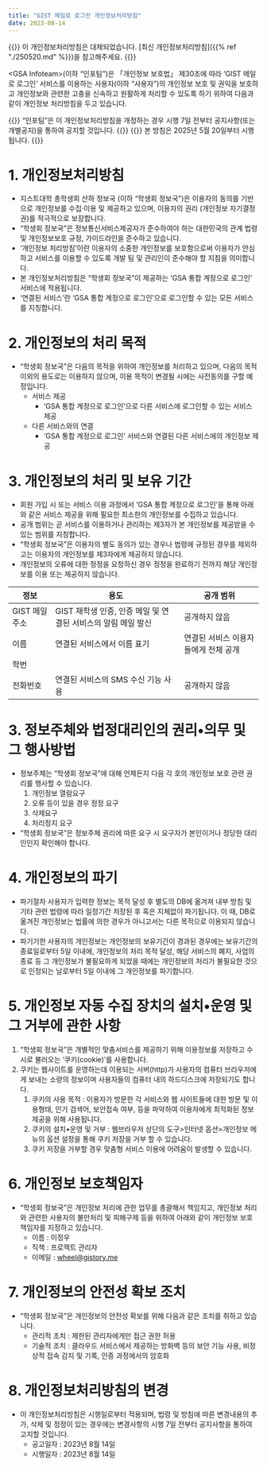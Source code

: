 ```yaml
---
title: "GIST 메일로 로그인 개인정보처리방침"
date: 2023-08-14
---
```


{{<alert type="error">}}
이 개인정보처리방침은 대체되었습니다. [최신 개인정보처리방침]({{% ref "./250520.md" %}})을 참고해주세요.
{{</alert>}}

\<GSA Infoteam>(이하 “인포팀”)은 「개인정보 보호법」 제30조에 따라 ‘GIST 메일로 로그인’ 서비스를 이용하는 사용자(이하 “사용자”)의 개인정보 보호 및 권익을 보호하고 개인정보와 관련한 고충을 신속하고 원활하게 처리할 수 있도록 하기 위하여 다음과 같이 개인정보 처리방침을 두고 있습니다.

{{<alert type="info">}}
“인포팀”은 이 개인정보처리방침을 개정하는 경우 시행 7일 전부터 공지사항(또는 개별공지)을 통하여 공지할 것입니다.
{{</alert>}}
{{<alert type="info">}}
본 방침은 2025년 5월 20일부터 시행됩니다.
{{</alert>}}

# 1. 개인정보처리방침

- 지스트대학 총학생회 산하 정보국 (이하 “학생회 정보국”)은 이용자의 동의를 기반으로 개인정보를 수집·이용 및 제공하고 있으며, 이용자의 권리 (개인정보 자기결정권)를 적극적으로 보장합니다.
- “학생회 정보국”은 정보통신서비스제공자가 준수하여야 하는 대한민국의 관계 법령 및 개인정보보호 규정, 가이드라인을 준수하고 있습니다.
- ‘개인정보 처리방침’이란 이용자의 소중한 개인정보를 보호함으로써 이용자가 안심하고 서비스를 이용할 수 있도록 개발 팀 및 관리인이 준수해야 할 지침을 의미합니다.
- 본 개인정보처리방침은 “학생회 정보국”이 제공하는 ‘GSA 통합 계정으로 로그인’ 서비스에 적용됩니다.
- ‘연결된 서비스’란 ‘GSA 통합 계정으로 로그인’으로 로그인할 수 있는 모든 서비스를 지칭합니다.

# 2. 개인정보의 처리 목적

- “학생회 정보국”은 다음의 목적을 위하여 개인정보를 처리하고 있으며, 다음의 목적 이외의 용도로는 이용하지 않으며, 이용 목적이 변경될 시에는 사전동의를 구할 예정입니다.
  - 서비스 제공
    - ‘GSA 통합 계정으로 로그인’으로 다른 서비스에 로그인할 수 있는 서비스 제공
  - 다른 서비스와의 연결
    - ‘GSA 통합 계정으로 로그인’ 서비스와 연결된 다른 서비스에의 개인정보 제공

# 3. 개인정보의 처리 및 보유 기간

- 회원 가입 시 또는 서비스 이용 과정에서 ‘GSA 통합 계정으로 로그인’을 통해 아래와 같은 서비스 제공을 위해 필요한 최소한의 개인정보를 수집하고 있습니다.
- 공개 범위는 곧 서비스를 이용하거나 관리하는 제3자가 본 개인정보를 제공받을 수 있는 범위를 지칭합니다.
- “학생회 정보국”은 이용자의 별도 동의가 있는 경우나 법령에 규정된 경우를 제외하고는 이용자의 개인정보를 제3자에게 제공하지 않습니다.
- 개인정보의 오류에 대한 정정을 요청하신 경우 정정을 완료하기 전까지 해당 개인정보를 이용 또는 제공하지 않습니다.

| 정보          | 용도                                                          | 공개 범위                            |
| ------------- | ------------------------------------------------------------- | ------------------------------------ |
| GIST 메일주소 | GIST 재학생 인증, 인증 메일 및 연결된 서비스의 알림 메일 발신 | 공개하지 않음                        |
| 이름          | 연결된 서비스에서 이름 표기                                   | 연결된 서비스 이용자들에게 전체 공개 |
| 학번          |                                                               |                                      |
| 전화번호      | 연결된 서비스의 SMS 수신 기능 사용                            | 공개하지 않음                        |

# 3. 정보주체와 법정대리인의 권리•의무 및 그 행사방법

- 정보주체는 “학생회 정보국”에 대해 언제든지 다음 각 호의 개인정보 보호 관련 권리를 행사할 수 있습니다.
  1. 개인정보 열람요구
  2. 오류 등이 있을 경우 정정 요구
  3. 삭제요구
  4. 처리정지 요구
- “학생회 정보국”은 정보주체 권리에 따른 요구 시 요구자가 본인이거나 정당한 대리인인지 확인해야 합니다.

# 4. 개인정보의 파기

- 파기절차
  사용자가 입력한 정보는 목적 달성 후 별도의 DB에 옮겨져 내부 방침 및 기타 관련 법령에 따라 일정기간 저장된 후 혹은 지체없이 파기됩니다. 이 때, DB로 옮겨진 개인정보는 법률에 의한 경우가 아니고서는 다른 목적으로 이용되지 않습니다.
- 파기기한
  사용자의 개인정보는 개인정보의 보유기간이 경과된 경우에는 보유기간의 종료일로부터 5일 이내에, 개인정보의 처리 목적 달성, 해당 서비스의 폐지, 사업의 종료 등 그 개인정보가 불필요하게 되었을 때에는 개인정보의 처리가 불필요한 것으로 인정되는 날로부터 5일 이내에 그 개인정보를 파기합니다.

# 5. 개인정보 자동 수집 장치의 설치•운영 및 그 거부에 관한 사항

1. “학생회 정보국”은 개별적인 맞춤서비스를 제공하기 위해 이용정보를 저장하고 수시로 불러오는 ‘쿠키(cookie)’를 사용합니다.
2. 쿠키는 웹사이트를 운영하는데 이용되는 서버(http)가 사용자의 컴퓨터 브라우저에게 보내는 소량의 정보이며 사용자들의 컴퓨터 내의 하드디스크에 저장되기도 합니다.
   1. 쿠키의 사용 목적 : 이용자가 방문한 각 서비스와 웹 사이트들에 대한 방문 및 이용형태, 인기 검색어, 보안접속 여부, 등을 파악하여 이용자에게 최적화된 정보 제공을 위해 사용됩니다.
   2. 쿠키의 설치•운영 및 거부 : 웹브라우저 상단의 도구>인터넷 옵션>개인정보 메뉴의 옵션 설정을 통해 쿠키 저장을 거부 할 수 있습니다.
   3. 쿠키 저장을 거부할 경우 맞춤형 서비스 이용에 어려움이 발생할 수 있습니다.

# 6. 개인정보 보호책임자

- “학생회 정보국”은 개인정보 처리에 관한 업무를 총괄해서 책임지고, 개인정보 처리와 관련한 사용자의 불만처리 및 피해구제 등을 위하여 아래와 같이 개인정보 보호책임자를 지정하고 있습니다.
  - 이름 : 이정우
  - 직책 : 프로젝트 관리자
  - 이메일 : wheel@gistory.me

# 7. 개인정보의 안전성 확보 조치

- “학생회 정보국”은 개인정보의 안전성 확보를 위해 다음과 같은 조치를 취하고 있습니다.
  - 관리적 조치 : 제한된 관리자에게만 접근 권한 허용
  - 기술적 조치 : 클라우드 서비스에서 제공하는 방화벽 등의 보안 기능 사용, 비정상적 접속 감지 및 기록, 인증 과정에서의 암호화

# 8. 개인정보처리방침의 변경

- 이 개인정보처리방침은 시행일로부터 적용되며, 법령 및 방침에 따른 변경내용의 추가, 삭제 및 정정이 있는 경우에는 변경사항의 시행 7일 전부터 공지사항을 통하여 고지할 것입니다.
  - 공고일자 : 2023년 8월 14일
  - 시행일자 : 2023년 8월 14일
